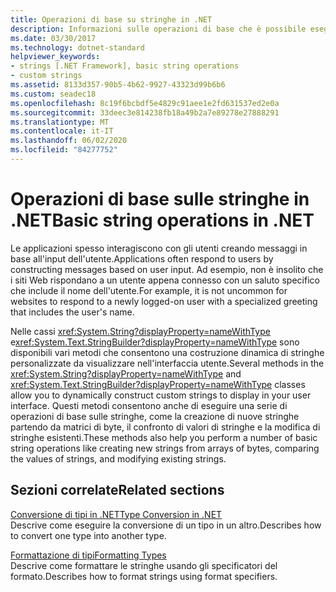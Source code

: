 ```yaml
---
title: Operazioni di base su stringhe in .NET
description: Informazioni sulle operazioni di base che è possibile eseguire sulle stringhe.
ms.date: 03/30/2017
ms.technology: dotnet-standard
helpviewer_keywords:
- strings [.NET Framework], basic string operations
- custom strings
ms.assetid: 8133d357-90b5-4b62-9927-43323d99b6b6
ms.custom: seadec18
ms.openlocfilehash: 8c19f6bcbdf5e4829c91aee1e2fd631537ed2e0a
ms.sourcegitcommit: 33deec3e814238fb18a49b2a7e89278e27888291
ms.translationtype: MT
ms.contentlocale: it-IT
ms.lasthandoff: 06/02/2020
ms.locfileid: "84277752"
---
```

# <a name="basic-string-operations-in-net"></a><span data-ttu-id="80ad4-103">Operazioni di base sulle stringhe in .NET</span><span class="sxs-lookup"><span data-stu-id="80ad4-103">Basic string operations in .NET</span></span>

<span data-ttu-id="80ad4-104">Le applicazioni spesso interagiscono con gli utenti creando messaggi in base all'input dell'utente.</span><span class="sxs-lookup"><span data-stu-id="80ad4-104">Applications often respond to users by constructing messages based on user input.</span></span> <span data-ttu-id="80ad4-105">Ad esempio, non è insolito che i siti Web rispondano a un utente appena connesso con un saluto specifico che include il nome dell'utente.</span><span class="sxs-lookup"><span data-stu-id="80ad4-105">For example, it is not uncommon for websites to respond to a newly logged-on user with a specialized greeting that includes the user's name.</span></span>

<span data-ttu-id="80ad4-106">Nelle cassi <xref:System.String?displayProperty=nameWithType> e<xref:System.Text.StringBuilder?displayProperty=nameWithType> sono disponibili vari metodi che consentono una costruzione dinamica di stringhe personalizzate da visualizzare nell'interfaccia utente.</span><span class="sxs-lookup"><span data-stu-id="80ad4-106">Several methods in the <xref:System.String?displayProperty=nameWithType> and <xref:System.Text.StringBuilder?displayProperty=nameWithType> classes allow you to dynamically construct custom strings to display in your user interface.</span></span> <span data-ttu-id="80ad4-107">Questi metodi consentono anche di eseguire una serie di operazioni di base sulle stringhe, come la creazione di nuove stringhe partendo da matrici di byte, il confronto di valori di stringhe e la modifica di stringhe esistenti.</span><span class="sxs-lookup"><span data-stu-id="80ad4-107">These methods also help you perform a number of basic string operations like creating new strings from arrays of bytes, comparing the values of strings, and modifying existing strings.</span></span>

## <a name="related-sections"></a><span data-ttu-id="80ad4-108">Sezioni correlate</span><span class="sxs-lookup"><span data-stu-id="80ad4-108">Related sections</span></span>

<span data-ttu-id="80ad4-109">[Conversione di tipi in .NET](type-conversion.md)</span><span class="sxs-lookup"><span data-stu-id="80ad4-109">[Type Conversion in .NET](type-conversion.md)</span></span>\
<span data-ttu-id="80ad4-110">Descrive come eseguire la conversione di un tipo in un altro.</span><span class="sxs-lookup"><span data-stu-id="80ad4-110">Describes how to convert one type into another type.</span></span>  

<span data-ttu-id="80ad4-111">[Formattazione di tipi](formatting-types.md)</span><span class="sxs-lookup"><span data-stu-id="80ad4-111">[Formatting Types](formatting-types.md)</span></span>\
<span data-ttu-id="80ad4-112">Descrive come formattare le stringhe usando gli specificatori del formato.</span><span class="sxs-lookup"><span data-stu-id="80ad4-112">Describes how to format strings using format specifiers.</span></span>
